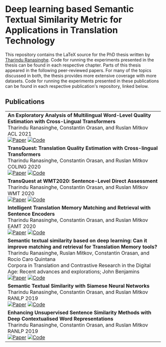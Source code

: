 # Deep learning based Semantic Textual Similarity Metric for Applications in Translation Technology

This repository contains the LaTeX source for the PhD thesis written by [Tharindu Ranasinghe](https://tharindu.co.uk/). Code for running the experiments presented in the thesis can be found in each respective chapter. 
Parts of this thesis appeared in the following peer-reviewed papers. For many of the topics discussed in both, the thesis provides more extensive coverage with more datasets. Code for running the experiments presented in these publications can be found in each respective publication's repository, linked below.

## Publications

<table>

<tr>
<td>
<strong>An Exploratory Analysis of Multilingual Word-Level Quality Estimation with Cross-Lingual Transformers</strong><br>
Tharindu Ranasinghe, Constantin Orasan, and Ruslan Mitkov<br>
ACL 2021<br>
<a href="https://aclanthology.org/2021.acl-short.55/"><img alt="Paper" src="https://img.shields.io/badge/-Paper-gray"></a>
<a href="https://github.com/TharinduDR/TransQuest"><img alt="Code" src="https://img.shields.io/badge/-Code-gray" ></a>
</td>
</tr>
<tr>

<tr>
<td>
<strong>TransQuest: Translation Quality Estimation with Cross-lingual Transformers</strong><br>
Tharindu Ranasinghe, Constantin Orasan, and Ruslan Mitkov<br>
COLING 2020<br>
<a href="https://aclanthology.org/2020.coling-main.445/"><img alt="Paper" src="https://img.shields.io/badge/-Paper-gray"></a>
<a href="https://github.com/TharinduDR/TransQuest"><img alt="Code" src="https://img.shields.io/badge/-Code-gray" ></a>
</td>
</tr>
<tr>

<td>
<strong>TransQuest at WMT2020: Sentence-Level Direct Assessment</strong><br>
Tharindu Ranasinghe, Constantin Orasan, and Ruslan Mitkov<br>
WMT 2020<br>
<a href="https://aclanthology.org/2020.wmt-1.122/"><img alt="Paper" src="https://img.shields.io/badge/-Paper-gray"></a>
<a href="https://github.com/TharinduDR/TransQuest"><img alt="Code" src="https://img.shields.io/badge/-Code-gray" ></a>
</td>
</tr>

<tr>
<td>
<strong>Intelligent Translation Memory Matching and Retrieval with Sentence Encoders</strong><br>
Tharindu Ranasinghe, Constantin Orasan, and Ruslan Mitkov<br>
EAMT 2020<br>
<a href="https://aclanthology.org/2020.eamt-1.19/"><img alt="Paper" src="https://img.shields.io/badge/-Paper-gray"></a>
<a href="https://github.com/TharinduDR/Intelligent-Translation-Memories"><img alt="Code" src="https://img.shields.io/badge/-Code-gray" ></a>
</td>
</tr>

<tr>
<td>
<strong>Semantic textual similarity based on deep learning: Can it improve matching and retrieval for Translation Memory tools?</strong><br>
Tharindu Ranasinghe, Ruslan Mitkov, Constantin Orasan, and Rocío Caro Quintana<br>
Corpora in Translation and Contrastive Research in the Digital Age: Recent advances and explorations; John Benjamins<br>
<a href="https://benjamins.com/catalog/btl.158.04ran"><img alt="Paper" src="https://img.shields.io/badge/-Paper-gray"></a>
<a href="https://github.com/TharinduDR/Intelligent-Translation-Memories"><img alt="Code" src="https://img.shields.io/badge/-Code-gray" ></a>
</td>
</tr>

<tr>
<td>
<strong>Semantic Textual Similarity with Siamese Neural Networks</strong><br>
Tharindu Ranasinghe, Constantin Orasan, and Ruslan Mitkov<br>
RANLP 2019<br>
<a href="https://aclanthology.org/R19-1116/"><img alt="Paper" src="https://img.shields.io/badge/-Paper-gray"></a>
<a href="https://github.com/TharinduDR/Siamese-Recurrent-Architectures"><img alt="Code" src="https://img.shields.io/badge/-Code-gray" ></a>
</td>
</tr>

<tr>
<td>
<strong>Enhancing Unsupervised Sentence Similarity Methods with Deep Contextualised Word Representations</strong><br>
Tharindu Ranasinghe, Constantin Orasan, and Ruslan Mitkov<br>
RANLP 2019<br>
<a href="https://aclanthology.org/R19-1115/"><img alt="Paper" src="https://img.shields.io/badge/-Paper-gray"></a>
<a href="https://github.com/TharinduDR/Simple-Sentence-Similarity"><img alt="Code" src="https://img.shields.io/badge/-Code-gray" ></a>
</td>
</tr>

</table>




